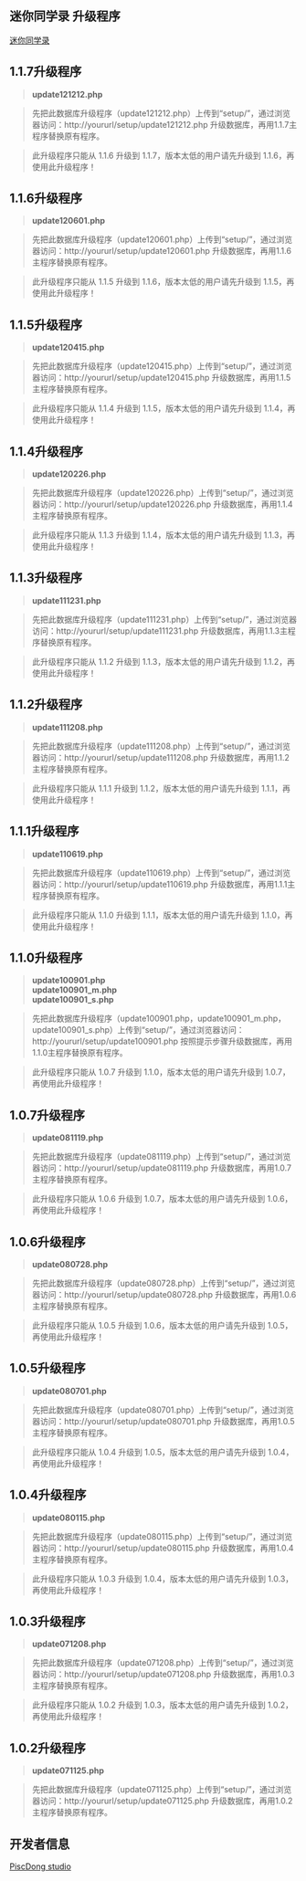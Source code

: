 迷你同学录 升级程序
-------------
[迷你同学录](http://mini_class.piscdong.com/)

1.1.7升级程序
-------------
>**update121212.php**

>先把此数据库升级程序（update121212.php）上传到“setup/”，通过浏览器访问：http://yoururl/setup/update121212.php 升级数据库，再用1.1.7主程序替换原有程序。

>此升级程序只能从 1.1.6  升级到 1.1.7，版本太低的用户请先升级到 1.1.6，再使用此升级程序！

1.1.6升级程序
-------------
>**update120601.php**

>先把此数据库升级程序（update120601.php）上传到“setup/”，通过浏览器访问：http://yoururl/setup/update120601.php 升级数据库，再用1.1.6主程序替换原有程序。

>此升级程序只能从 1.1.5  升级到 1.1.6，版本太低的用户请先升级到 1.1.5，再使用此升级程序！

1.1.5升级程序
-------------
>**update120415.php**

>先把此数据库升级程序（update120415.php）上传到“setup/”，通过浏览器访问：http://yoururl/setup/update120415.php 升级数据库，再用1.1.5主程序替换原有程序。

>此升级程序只能从 1.1.4  升级到 1.1.5，版本太低的用户请先升级到 1.1.4，再使用此升级程序！

1.1.4升级程序
-------------
>**update120226.php**

>先把此数据库升级程序（update120226.php）上传到“setup/”，通过浏览器访问：http://yoururl/setup/update120226.php 升级数据库，再用1.1.4主程序替换原有程序。

>此升级程序只能从 1.1.3  升级到 1.1.4，版本太低的用户请先升级到 1.1.3，再使用此升级程序！

1.1.3升级程序
-------------
>**update111231.php**

>先把此数据库升级程序（update111231.php）上传到“setup/”，通过浏览器访问：http://yoururl/setup/update111231.php 升级数据库，再用1.1.3主程序替换原有程序。

>此升级程序只能从 1.1.2  升级到 1.1.3，版本太低的用户请先升级到 1.1.2，再使用此升级程序！

1.1.2升级程序
-------------
>**update111208.php**

>先把此数据库升级程序（update111208.php）上传到“setup/”，通过浏览器访问：http://yoururl/setup/update111208.php 升级数据库，再用1.1.2主程序替换原有程序。

>此升级程序只能从 1.1.1  升级到 1.1.2，版本太低的用户请先升级到 1.1.1，再使用此升级程序！

1.1.1升级程序
-------------
>**update110619.php**

>先把此数据库升级程序（update110619.php）上传到“setup/”，通过浏览器访问：http://yoururl/setup/update110619.php 升级数据库，再用1.1.1主程序替换原有程序。

>此升级程序只能从 1.1.0  升级到 1.1.1，版本太低的用户请先升级到 1.1.0，再使用此升级程序！ 

1.1.0升级程序
-------------
>**update100901.php**  
>**update100901_m.php**  
>**update100901_s.php**

>先把此数据库升级程序（update100901.php，update100901_m.php，update100901_s.php）上传到“setup/”，通过浏览器访问：http://yoururl/setup/update100901.php 按照提示步骤升级数据库，再用1.1.0主程序替换原有程序。

>此升级程序只能从 1.0.7  升级到 1.1.0，版本太低的用户请先升级到 1.0.7，再使用此升级程序！ 

1.0.7升级程序
-------------
>**update081119.php**

>先把此数据库升级程序（update081119.php）上传到“setup/”，通过浏览器访问：http://yoururl/setup/update081119.php 升级数据库，再用1.0.7主程序替换原有程序。

>此升级程序只能从 1.0.6  升级到 1.0.7，版本太低的用户请先升级到 1.0.6，再使用此升级程序！ 

1.0.6升级程序
-------------
>**update080728.php**

>先把此数据库升级程序（update080728.php）上传到“setup/”，通过浏览器访问：http://yoururl/setup/update080728.php 升级数据库，再用1.0.6主程序替换原有程序。

>此升级程序只能从 1.0.5  升级到 1.0.6，版本太低的用户请先升级到 1.0.5，再使用此升级程序！

1.0.5升级程序
-------------
>**update080701.php**

>先把此数据库升级程序（update080701.php）上传到“setup/”，通过浏览器访问：http://yoururl/setup/update080701.php 升级数据库，再用1.0.5主程序替换原有程序。

>此升级程序只能从 1.0.4  升级到 1.0.5，版本太低的用户请先升级到 1.0.4，再使用此升级程序！ 

1.0.4升级程序
-------------
>**update080115.php**

>先把此数据库升级程序（update080115.php）上传到“setup/”，通过浏览器访问：http://yoururl/setup/update080115.php 升级数据库，再用1.0.4主程序替换原有程序。

>此升级程序只能从 1.0.3  升级到 1.0.4，版本太低的用户请先升级到 1.0.3，再使用此升级程序！ 

1.0.3升级程序
-------------
>**update071208.php**

>先把此数据库升级程序（update071208.php）上传到“setup/”，通过浏览器访问：http://yoururl/setup/update071208.php 升级数据库，再用1.0.3主程序替换原有程序。

>此升级程序只能从 1.0.2  升级到 1.0.3，版本太低的用户请先升级到 1.0.2，再使用此升级程序！ 

1.0.2升级程序
-------------
>**update071125.php**

>先把此数据库升级程序（update071125.php）上传到“setup/”，通过浏览器访问：http://yoururl/setup/update071125.php 升级数据库，再用1.0.2主程序替换原有程序。  

开发者信息
-------------
[PiscDong studio](http://www.piscdong.com/)
